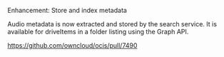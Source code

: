 Enhancement: Store and index metadata

Audio metadata is now extracted and stored by the search service.
It is available for driveItems in a folder listing using the Graph API.

https://github.com/owncloud/ocis/pull/7490

